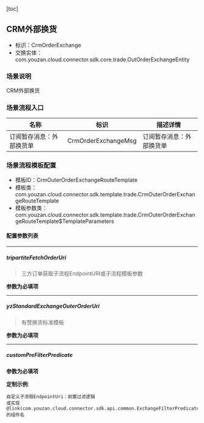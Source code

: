 [toc]

## CRM外部换货
- 标识：CrmOrderExchange
- 交换实体：com.youzan.cloud.connector.sdk.core.trade.OutOrderExchangeEntity
### 场景说明
CRM外部换货
### 场景流程入口

名称 | 标识 | 描述详情
---|---|---
订阅暂存消息：外部换货单 | CrmOrderExchangeMsg | 订阅暂存消息：外部换货单

### 场景流程模板配置
- 模板ID：CrmOuterOrderExchangeRouteTemplate
- 模板类：com.youzan.cloud.connector.sdk.template.trade.CrmOuterOrderExchangeRouteTemplate
- 模板参数类：com.youzan.cloud.connector.sdk.template.trade.CrmOuterOrderExchangeRouteTemplate$TemplateParameters

#### 配置参数列表

---
##### tripartiteFetchOrderUri
> 三方订单获取子流程EndpointURI或子流程模板参数

**参数为必填项**

---
##### yzStandardExchangeOuterOrderUri
> 有赞换货标准模板

**参数为必填项**

---
##### customPreFilterPredicate
> 

**参数为必填项**


**定制示例**:
```
自定义子流程EndpointUri：前置过滤逻辑
或实现@link(com.youzan.cloud.connector.sdk.api.common.ExchangeFilterPredicate)的组件名
```

